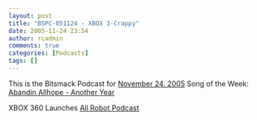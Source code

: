 ```yaml
---
layout: post
title: "BSPC-051124 - XBOX 3-Crappy"
date: 2005-11-24 23:54
author: rcadmin
comments: true
categories: [Podcasts]
tags: []
---
```

This is the Bitsmack Podcast for <a href="http://www.bitsmack.com/dl/BSPC-051124.mp3">November 24. 2005</a>
Song of the Week: <a href="http://www.abandinallhope.com/">Abandin Allhope - Another Year</a>

XBOX 360 Launches
<a href="http://www.allrobotradio.com/arr/">All Robot Podcast</a>

